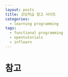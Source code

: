 ```yaml
---
layout: posts
title: 코딩학습 참고 사이트
categories: 
  - learning programming
tags: 
  - functional programming
  - opentutorials
  - inflearn
---
```


# 참고
